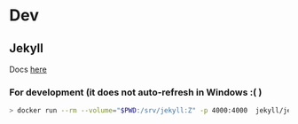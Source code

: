 # Dev

## Jekyll

Docs [here](https://github.com/envygeeks/jekyll-docker/blob/master/README.md)

### For development (it does not auto-refresh in Windows :( )

```bash
> docker run --rm --volume="$PWD:/srv/jekyll:Z" -p 4000:4000  jekyll/jekyll:4.2.0 jekyll serve
```